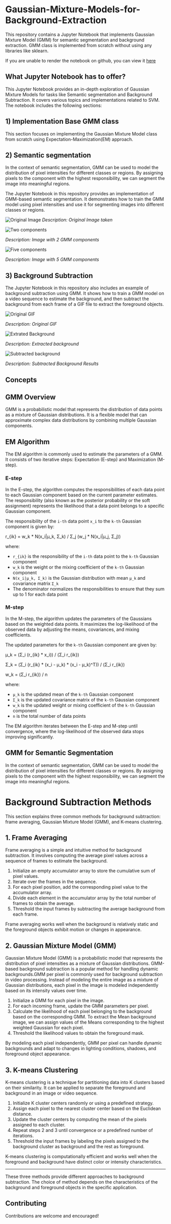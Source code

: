 # Gaussian-Mixture-Models-for-Background-Extraction

This repository contains a Jupyter Notebook that implements Gaussian Mixture Model (GMM) for semantic segmentation and background extraction. GMM class is implemented from scratch without using any libraries like sklearn.


If you are unable to render the notebook on github, you can view it [here](https://nbviewer.org/github/akash18tripathi/Gaussian-Mixture-Models-for-Background-Extraction/blob/main/Gaussian%20Mixture%20Model.ipynb)

## What Jupyter Notebook has to offer?

This Jupyter Notebook provides an in-depth exploration of Gaussian Mixture Models for tasks like Semantic segmentation and Background Subtraction. It covers various topics and implementations related to SVM. The notebook includes the following sections:

## 1) Implementation Base GMM class

This section focuses on implementing the Gaussian Mixture Model class from scratch using Expectation-Maximization(EM) approach. 

## 2) Semantic segmentation

In the context of semantic segmentation, GMM can be used to model the distribution of pixel intensities for different classes or regions. By assigning pixels to the component with the highest responsibility, we can segment the image into meaningful regions.

The Jupyter Notebook in this repository provides an implementation of GMM-based semantic segmentation. It demonstrates how to train the GMM model using pixel intensities and use it for segmenting images into different classes or regions.


![Original Image](artifacts/original.png)
*Description: Original Image taken*

![Two components](artifacts/2.png)

*Description: Image with 2 GMM components*

![Five components](artifacts/5.png)

*Description: Image with 5 GMM components*

## 3) Background Subtraction

The Jupyter Notebook in this repository also includes an example of background subtraction using GMM. It shows how to train a GMM model on a video sequence to estimate the background, and then subtract the background from each frame of a GIF file to extract the foreground objects.

![Original GIF](videos/traffic.gif)

*Description: Original GIF*

![Extrated Background](artifacts/bg.png)

*Description: Extracted background*

![Subtracted background](artifacts/extract.png)

*Description: Subtracted Background Results*

## Concepts

## GMM Overview

GMM is a probabilistic model that represents the distribution of data points as a mixture of Gaussian distributions. It is a flexible model that can approximate complex data distributions by combining multiple Gaussian components.

## EM Algorithm

The EM algorithm is commonly used to estimate the parameters of a GMM. It consists of two iterative steps: Expectation (E-step) and Maximization (M-step).
### E-step
In the E-step, the algorithm computes the responsibilities of each data point to each Gaussian component based on the current parameter estimates. The responsibility (also known as the posterior probability or the soft assignment) represents the likelihood that a data point belongs to a specific Gaussian component.

The responsibility of the `i-th` data point `x_i` to the `k-th` Gaussian component is given by:

r_{ik} = w_k * N(x_i|μ_k, Σ_k) / Σ_j (w_j * N(x_i|μ_j, Σ_j))


where:
- `r_{ik}` is the responsibility of the `i-th` data point to the `k-th` Gaussian component
- `w_k` is the weight or the mixing coefficient of the `k-th` Gaussian component
- `N(x_i|μ_k, Σ_k)` is the Gaussian distribution with mean `μ_k` and covariance matrix `Σ_k`
- The denominator normalizes the responsibilities to ensure that they sum up to 1 for each data point

### M-step

In the M-step, the algorithm updates the parameters of the Gaussians based on the weighted data points. It maximizes the log-likelihood of the observed data by adjusting the means, covariances, and mixing coefficients.

The updated parameters for the `k-th` Gaussian component are given by:

μ_k = (Σ_i (r_{ik} * x_i)) / (Σ_i r_{ik})

Σ_k = (Σ_i (r_{ik} * (x_i - μ_k) * (x_i - μ_k)^T)) / (Σ_i r_{ik})

w_k = (Σ_i r_{ik}) / n

where:
- `μ_k` is the updated mean of the `k-th` Gaussian component
- `Σ_k` is the updated covariance matrix of the `k-th` Gaussian component
- `w_k` is the updated weight or mixing coefficient of the `k-th` Gaussian component
- `n` is the total number of data points

The EM algorithm iterates between the E-step and M-step until convergence, where the log-likelihood of the observed data stops improving significantly.


## GMM for Semantic Segmentation

In the context of semantic segmentation, GMM can be used to model the distribution of pixel intensities for different classes or regions. By assigning pixels to the component with the highest responsibility, we can segment the image into meaningful regions.


# Background Subtraction Methods

This section explains three common methods for background subtraction: frame averaging, Gaussian Mixture Model (GMM), and K-means clustering.

## 1. Frame Averaging

Frame averaging is a simple and intuitive method for background subtraction. It involves computing the average pixel values across a sequence of frames to estimate the background.

1. Initialize an empty accumulator array to store the cumulative sum of pixel values.
2. Iterate over the frames in the sequence.
3. For each pixel position, add the corresponding pixel value to the accumulator array.
4. Divide each element in the accumulator array by the total number of frames to obtain the average.
5. Threshold the input frames by subtracting the average background from each frame.

Frame averaging works well when the background is relatively static and the foreground objects exhibit motion or changes in appearance.

## 2. Gaussian Mixture Model (GMM)

Gaussian Mixture Model (GMM) is a probabilistic model that represents the distribution of pixel intensities as a mixture of Gaussian distributions. GMM-based background subtraction is a popular method for handling dynamic backgrounds.GMM per pixel is commonly used for background subtraction in video processing. Instead of modeling the entire image as a mixture of Gaussian distributions, each pixel in the image is modeled independently based on its intensity values over time.

1. Initialize a GMM for each pixel in the image.
2. For each incoming frame, update the GMM parameters per pixel.
3. Calculate the likelihood of each pixel belonging to the background based on the corresponding GMM. To extract the Mean background image, we can assign values of the Means corresponding to the highest weighted Gaussian for each pixel.
4. Threshold the likelihood values to obtain the foreground mask.

By modeling each pixel independently, GMM per pixel can handle dynamic backgrounds and adapt to changes in lighting conditions, shadows, and foreground object appearance.


## 3. K-means Clustering

K-means clustering is a technique for partitioning data into K clusters based on their similarity. It can be applied to separate the foreground and background in an image or video sequence.

1. Initialize K cluster centers randomly or using a predefined strategy.
2. Assign each pixel to the nearest cluster center based on the Euclidean distance.
3. Update the cluster centers by computing the mean of the pixels assigned to each cluster.
4. Repeat steps 2 and 3 until convergence or a predefined number of iterations.
5. Threshold the input frames by labeling the pixels assigned to the background cluster as background and the rest as foreground.

K-means clustering is computationally efficient and works well when the foreground and background have distinct color or intensity characteristics.

---

These three methods provide different approaches to background subtraction. The choice of method depends on the characteristics of the background and foreground objects in the specific application.


## Contributing

Contributions are welcome and encouraged!
